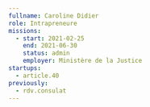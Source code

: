 ```yaml
---
fullname: Caroline Didier
role: Intrapreneure
missions:
  - start: 2021-02-25
    end: 2021-06-30
    status: admin
    employer: Ministère de la Justice
startups:
  - article.40
previously:
  - rdv.consulat
---
```

